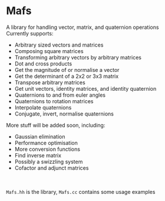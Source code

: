 
# Mafs
A library for handling vector, matrix, and quaternion operations <br />
Currently supports:
 - Arbitrary sized vectors and matrices
 - Composing square matrices
 - Transforming arbitrary vectors by arbitrary matrices
 - Dot and cross products
 - Get the magnitude of or normalise a vector
 - Get the determinant of a 2x2 or 3x3 matrix
 - Transpose arbitrary matrices
 - Get unit vectors, identity matrices, and identity quaternion
 - Quaternions to and from euler angles
 - Quaternions to rotation matrices
 - Interpolate quaternions
 - Conjugate, invert, normalise quaternions

More stuff will be added soon, including:
 - Gaussian elimination
 - Performance optimisation
 - More conversion functions
 - Find inverse matrix
 - Possibly a swizzling system
 - Cofactor and adjunct matrices


<br /><br />
`Mafs.hh` is the library, `Mafs.cc` contains some usage examples
